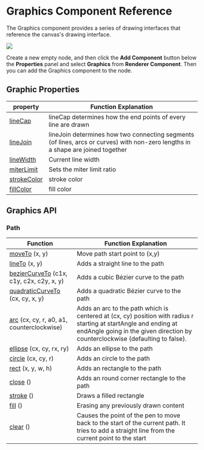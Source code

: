 # Graphics Component Reference

The Graphics component provides a series of drawing interfaces that reference the canvas's drawing interface.

![](../render/graphics/graphics/graphics.png)

Create a new empty node, and then click the **Add Component** button below the **Properties** panel and select **Graphics** from **Renderer Component**. Then you can add the Graphics component to the node.

## Graphic Properties

| property |   Function Explanation
| -------------- | ----------- |
| [lineCap](../render/graphics/lineCap.md)         | lineCap determines how the end points of every line are drawn
| [lineJoin](../render/graphics/lineJoin.md)       | lineJoin determines how two connecting segments (of lines, arcs or curves) with non-zero lengths in a shape are joined together
| [lineWidth](../render/graphics/lineWidth.md)     | Current line width
| [miterLimit](../render/graphics/miterLimit.md)   | Sets the miter limit ratio
| [strokeColor](../render/graphics/strokeColor.md) | stroke color
| [fillColor](../render/graphics/fillColor.md)     | fill color

## Graphics API

### Path

| Function |   Function Explanation
| -------------- | ----------- |
| [moveTo](../render/graphics/moveTo.md) (x, y)  | Move path start point to (x,y)
| [lineTo](../render/graphics/lineTo.md) (x, y)  | Adds a straight line to the path
| [bezierCurveTo](../render/graphics/bezierCurveTo.md) (c1x, c1y, c2x, c2y, x, y) | Adds a cubic Bézier curve to the path
| [quadraticCurveTo](../render/graphics/quadraticCurveTo.md) (cx, cy, x, y) | Adds a quadratic Bézier curve to the path
| [arc](../render/graphics/arc.md) (cx, cy, r, a0, a1, counterclockwise)    | Adds an arc to the path which is centered at (cx, cy) position with radius r starting at startAngle and ending at endAngle going in the given direction by counterclockwise (defaulting to false).
| [ellipse](../render/graphics/ellipse.md) (cx, cy, rx, ry)                 | Adds an ellipse to the path
| [circle](../render/graphics/circle.md) (cx, cy, r)                        | Adds an circle to the path
| [rect](../render/graphics/rect.md) (x, y, w, h)                           | Adds an rectangle to the path
| [close](../render/graphics/close.md) ()         | Adds an round corner rectangle to the path
| [stroke](../render/graphics/stroke.md) ()       | Draws a filled rectangle
| [fill](../render/graphics/fill.md) ()           | Erasing any previously drawn content
| [clear](../render/graphics/clear.md) ()         | Causes the point of the pen to move back to the start of the current path. It tries to add a straight line from the current point to the start
